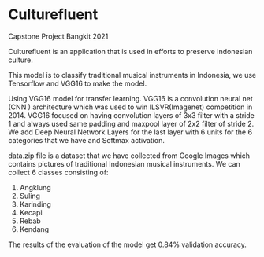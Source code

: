 # Culturefluent
Capstone Project Bangkit 2021

Culturefluent is an application that is used in efforts to preserve Indonesian culture.

This model is to classify traditional musical instruments in Indonesia, we use Tensorflow and VGG16 to make the model.

Using VGG16 model for transfer learning. VGG16 is a convolution neural net (CNN ) architecture which was used to win ILSVR(Imagenet) competition in 2014.  VGG16 focused on having convolution layers of 3x3 filter with a stride 1 and always used same padding and maxpool layer of 2x2 filter of stride 2. We add Deep Neural Network Layers for the last layer with 6 units for the 6 categories that we have and Softmax activation.

data.zip file is a dataset that we have collected from Google Images which contains pictures of traditional Indonesian musical instruments.
We can collect 6 classes consisting of:
  1. Angklung
  2. Suling
  3. Karinding
  4. Kecapi
  5. Rebab
  6. Kendang

The results of the evaluation of the model get 0.84% validation accuracy.
